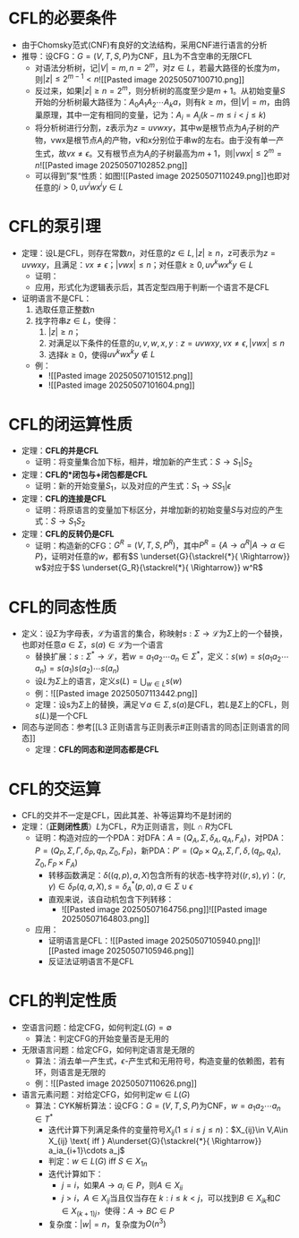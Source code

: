 # CFL的必要条件
- 由于Chomsky范式(CNF)有良好的文法结构，采用CNF进行语言的分析
- 推导：设CFG：$G=(V,T,S,P)$为CNF，且L为不含空串的无限CFL
	- 对语法分析树，记$|V|=m,n=2^m$，对$z\in L$，若最大路径的长度为$m$，则$|z|\leq 2^{m-1}<n$![[Pasted image 20250507100710.png]]
	- 反过来，如果$|z|\geq n=2^m$，则分析树的高度至少是$m+1$。从初始变量$S$开始的分析树最大路径为：$A_0A_1A_2\cdots A_ka$，则有$k\geq m$，但$|V|=m$，由鸽巢原理，其中一定有相同的变量，记为：$A_i=A_j(k-m\leq i<j\leq k)$
	- 将分析树进行分割，z表示为$z=uvwxy$，其中w是根节点为$A_j$子树的产物，vwx是根节点$A_i$的产物，v和x分别位于串w的左右。由于没有单一产生式，故$vx\neq \epsilon$。又有根节点为$A_i$的子树最高为$m+1$，则$|vwx|\leq 2^m=n$![[Pasted image 20250507102852.png]]
	- 可以得到”泵“性质：如图![[Pasted image 20250507110249.png]]也即对任意的$i>0,uv^iwx^iy\in L$

# CFL的泵引理
- 定理：设L是CFL，则存在常数$n$，对任意的$z\in L,|z|\geq n$，z可表示为$z=uvwxy$，且满足：$vx\neq \epsilon$；$|vwx|\leq n$；对任意$k\geq 0,uv^kwx^ky\in L$
	- 证明：
	- 应用，形式化为逻辑表示后，其否定型四用于判断一个语言不是CFL
- 证明语言不是CFL：
	1) 选取任意正整数n
	2) 找字符串$z\in L$，使得：
		1) $|z|\geq n$；
		2) 对满足以下条件的任意的$u,v,w,x,y:z=uvwxy,vx\neq \epsilon,|vwx|\leq n$
		3) 选择$k\geq 0$，使得$uv^kwx^ky\notin L$
	- 例：
		- ![[Pasted image 20250507101512.png]]
		- ![[Pasted image 20250507101604.png]]
# CFL的闭运算性质
- 定理：**CFL的并是CFL**
	- 证明：将变量集合加下标，相并，增加新的产生式：$S\rightarrow S_1|S_2$
- 定理：**CFL的\*闭包与+闭包都是CFL**
	- 证明：新的开始变量$S_1$，以及对应的产生式：$S_1\rightarrow SS_1|\epsilon$
- 定理：**CFL的连接是CFL**
	- 证明：将原语言的变量加下标区分，并增加新的初始变量$S$与对应的产生式：$S\rightarrow S_1S_2$
- 定理：**CFL的反转仍是CFL**
	- 证明：构造新的CFG：$G^R=(V,T,S,P^R)$，其中$P^R=\{A\rightarrow \alpha^R|A\rightarrow \alpha \in P\}$，证明对任意的$w$，都有$S \underset{G}{\stackrel{*}{  \Rightarrow}} w$对应于$S \underset{G_R}{\stackrel{*}{  \Rightarrow}} w^R$
# CFL的同态性质
- 定义：设$\Sigma$为字母表，$\mathscr L$为语言的集合，称映射$s:\Sigma\rightarrow \mathscr L$为$\Sigma$上的一个替换，也即对任意$a\in\Sigma$，$s(a)\in\mathscr L$为一个语言
	- 替换扩展：$s:\Sigma^*\rightarrow \mathscr L$，若$w=a_1a_2\cdots a_n\in\Sigma^*$，定义：$s(w)=s(a_1a_2\cdots a_n)=s(a_1)s(a_2)\cdots s(a_n)$
	- 设$L$为$\Sigma$上的语言，定义$s(L)=\bigcup_{w\in L}s(w)$
	- 例：![[Pasted image 20250507113442.png]]
	- 定理：设s为$\Sigma$上的替换，满足$\forall a\in \Sigma,s(a)$是CFL，若$L$是$\Sigma$上的CFL，则$s(L)$是一个CFL
- 同态与逆同态：参考[[L3 正则语言与正则表示#正则语言的同态|正则语言的同态]]
	- 定理：**CFL的同态和逆同态都是CFL**
# CFL的交运算
- CFL的交并不一定是CFL，因此其差、补等运算均不是封闭的
- 定理：（**正则闭性质**）$L$为CFL，$R$为正则语言，则$L\cap R$为CFL
	- 证明：构造对应的一个PDA：对DFA：$A=(Q_A,\Sigma,\delta_A,q_A,F_A)$，对PDA：$P=(Q_P,\Sigma,\Gamma,\delta_P,q_P,Z_0,F_P)$，新PDA：$P'=(Q_P\times Q_A,\Sigma,\Gamma,\delta,(q_p,q_A),Z_0,F_P\times F_A)$
		- 转移函数满足：$\delta((q,p),a,X)$包含所有的状态-栈字符对$((r,s),\gamma)$：$(r,\gamma)\in\delta_P(q,a,X),s=\delta_A^*(p,a),a\in\Sigma\cup\epsilon$
		- 直观来说，该自动机包含下列转移：
			- ![[Pasted image 20250507164756.png]]![[Pasted image 20250507164803.png]]
	- 应用：
		- 证明语言是CFL：![[Pasted image 20250507105940.png]]![[Pasted image 20250507105946.png]]
		- 反证法证明语言不是CFL
# CFL的判定性质
- 空语言问题：给定CFG，如何判定$L(G)=\emptyset$
	- 算法：判定CFG的开始变量否是无用的
- 无限语言问题：给定CFG，如何判定语言是无限的
	- 算法：消去单一产生式，$\epsilon$-产生式和无用符号，构造变量的依赖图，若有环，则语言是无限的
	- 例：![[Pasted image 20250507110626.png]]
- 语言元素问题：对给定CFG，如何判定$w\in L(G)$
	- 算法：CYK解析算法：设CFG：$G=(V,T,S,P)$为CNF，$w=a_1a_2\cdots a_n\in T^*$
		- 迭代计算下列满足条件的变量符号$X_{ij}(1\leq i\leq j\leq n)$：$X_{ij}\in V,A\in X_{ij} \text{   iff  } A\underset{G}{\stackrel{*}{  \Rightarrow}} a_ia_{i+1}\cdots a_j$
		- 判定：$w\in L(G)\text{ iff }S\in X_{1n}$
		- 迭代计算如下：
			- $j=i$，如果$A\rightarrow a_i\in P$，则$A\in X_{ii}$
			- $j>i$，$A∈X_{ij}$当且仅当存在 $k:i\leq k<j$，可以找到$B∈X_{ik}$和$C∈X_{(k+1)j}$，使得：$A→BC∈P$
		- 复杂度：$|w|=n$，复杂度为$O(n^3)$